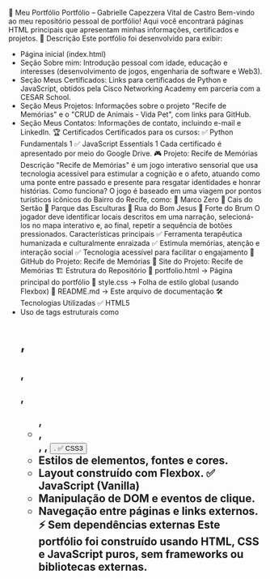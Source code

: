 
📌 Meu Portfólio
Portfólio – Gabrielle Capezzera Vital de Castro
Bem-vindo ao meu repositório pessoal de portfólio! Aqui você encontrará páginas HTML principais que apresentam minhas informações, certificados e projetos.
📌 Descrição
Este portfólio foi desenvolvido para exibir:
- Página inicial (index.html)
- Seção Sobre mim: Introdução pessoal com idade, educação e interesses (desenvolvimento de jogos, engenharia de software e Web3).
- Seção Meus Certificados: Links para certificados de Python e JavaScript, obtidos pela Cisco Networking Academy em parceria com a CESAR School.
- Seção Meus Projetos: Informações sobre o projeto "Recife de Memórias" e o "CRUD de Animais - Vida Pet", com links para GitHub.
- Seção Meus Contatos: Informações de contato, incluindo e-mail e LinkedIn.
🏆 Certificados
Certificados para os cursos:
✅ Python Fundamentals 1
✅ JavaScript Essentials 1
Cada certificado é apresentado por meio do Google Drive.
🎮 Projeto: Recife de Memórias
Descrição
"Recife de Memórias" é um jogo interativo sensorial que usa tecnologia acessível para estimular a cognição e o afeto, atuando como uma ponte entre passado e presente para resgatar identidades e honrar histórias.
Como funciona?
O jogo é baseado em uma viagem por pontos turísticos icônicos do Bairro do Recife, como:
📍 Marco Zero
📍 Cais do Sertão
📍 Parque das Esculturas
📍 Rua do Bom Jesus
📍 Forte do Brum
O jogador deve identificar locais descritos em uma narração, selecioná-los no mapa interativo e, ao final, repetir a sequência de botões pressionados.
Características principais
✅ Ferramenta terapêutica humanizada e culturalmente enraizada
✅ Estimula memórias, atenção e interação social
✅ Tecnologia acessível para facilitar o engajamento
🔗 GitHub do Projeto: Recife de Memórias
🔗 Site do Projeto: Recife de Memórias
🏗 Estrutura do Repositório
📄 portfolio.html → Página principal do portfólio
🎨 style.css → Folha de estilo global (usando Flexbox)
📜 README.md → Este arquivo de documentação
🛠 Tecnologias Utilizadas
✅ HTML5
- Uso de tags estruturais como <h1>, <h2>, <p>, <ul>, <li>, <section>, <a>, <button>.
✅ CSS3
- Estilos de elementos, fontes e cores.
- Layout construído com Flexbox.
✅ JavaScript (Vanilla)
- Manipulação de DOM e eventos de clique.
- Navegação entre páginas e links externos.
⚡ Sem dependências externas
Este portfólio foi construído usando HTML, CSS e JavaScript puros, sem frameworks ou bibliotecas externas.

